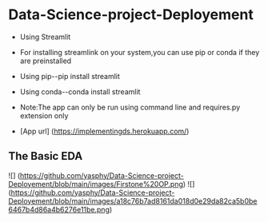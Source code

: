 # Data-Science-project-Deployement
* Using Streamlit


* For installing streamlink on your system,you can use pip or conda if they are preinstalled

* Using pip--pip install streamlit

* Using conda--conda install streamlit

* Note:The app can only be run using command line and requires.py extension only

* [App url] (https://implementingds.herokuapp.com/)
## The Basic EDA
![] (https://github.com/yasphy/Data-Science-project-Deployement/blob/main/images/Firstone%20OP.png)
![] (https://github.com/yasphy/Data-Science-project-Deployement/blob/main/images/a18c76b7ad8161da018d0e29da82ca5b0be6467b4d86a4b6276e11be.png)
